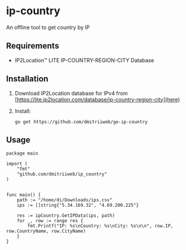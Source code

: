 # ip-country
An offline tool to get country by IP


## Requirements
- IP2Location™ LITE IP-COUNTRY-REGION-CITY Database

## Installation

1. Download IP2Location database for IPv4 from [https://lite.ip2location.com/database/ip-country-region-city](here)

2. Install:

   ```
   go get https://github.com/dmitriiweb/go-ip-country
   ```

   

## Usage

```
package main

import (
	"fmt"
	"github.com/dmitriiweb/ip_country"
)


func main() {
	path := "/home/di/Downloads/ips.csv"
	ips := []string{"5.34.169.32", "4.69.200.225"}

	res := ipCountry.GetIPData(ips, path)
	for _, row := range res {
		fmt.Printf("IP: %s\nCountry: %s\nCity: %s\n\n", row.IP, row.CountryName, row.CityName)
	}
}
```

